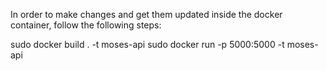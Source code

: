 In order to make changes and get them updated inside the docker container, follow the following steps:

sudo docker build . -t moses-api
sudo docker run -p 5000:5000 -t moses-api


